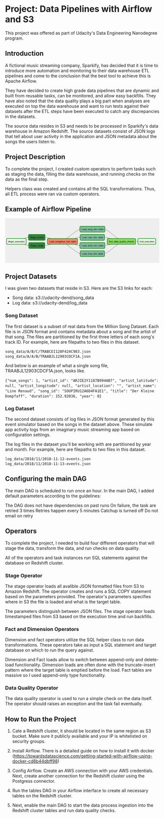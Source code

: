 # Project: Data Pipelines with Airflow and S3

This project was offered as part of Udacity's Data Engineering Nanodegree program.

## Introduction

A fictional music streaming company, Sparkify, has decided that it is time to introduce more automation and monitoring to their data warehouse ETL pipelines and come to the conclusion that the best tool to achieve this is Apache Airflow.

They have decided to create high grade data pipelines that are dynamic and built from reusable tasks, can be monitored, and allow easy backfills. They have also noted that the data quality plays a big part when analyses are executed on top the data warehouse and want to run tests against their datasets after the ETL steps have been executed to catch any discrepancies in the datasets.

The source data resides in S3 and needs to be processed in Sparkify's data warehouse in Amazon Redshift. The source datasets consist of JSON logs that tell about user activity in the application and JSON metadata about the songs the users listen to.

## Project Description

To complete the project, I created custom operators to perform tasks such as staging the data, filling the data warehouse, and running checks on the data as the final step.

Helpers class was created and contains all the SQL transformations. Thus, all ETL process were ran via custom operators.

## Example of Airflow Pipeline

![image](example-dag.png)

## Project Datasets

I was given two datasets that reside in S3. Here are the S3 links for each:

- Song data: s3://udacity-dend/song_data
- Log data: s3://udacity-dend/log_data

### Song Dataset

The first dataset is a subset of real data from the Million Song Dataset. Each file is in JSON format and contains metadata about a song and the artist of that song. The files are partitioned by the first three letters of each song's track ID. For example, here are filepaths to two files in this dataset.
```
song_data/A/B/C/TRABCEI128F424C983.json
song_data/A/A/B/TRAABJL12903CDCF1A.json
```

And below is an example of what a single song file, TRAABJL12903CDCF1A.json, looks like.

```{"num_songs": 1, "artist_id": "ARJIE2Y1187B994AB7", "artist_latitude": null, "artist_longitude": null, "artist_location": "", "artist_name": "Line Renaud", "song_id": "SOUPIRU12A6D4FA1E1", "title": "Der Kleine Dompfaff", "duration": 152.92036, "year": 0}```

### Log Dataset

The second dataset consists of log files in JSON format generated by this event simulator based on the songs in the dataset above. These simulate app activity logs from an imaginary music streaming app based on configuration settings.

The log files in the dataset you'll be working with are partitioned by year and month. For example, here are filepaths to two files in this dataset.
```
log_data/2018/11/2018-11-12-events.json
log_data/2018/11/2018-11-13-events.json
```

## Configuring the main DAG

The main DAG is scheduled to run once an hour.
In the main DAG, I added default parameters according to the guidelines:

The DAG does not have dependencies on past runs
On failure, the task are retried 3 times
Retries happen every 5 minutes
Catchup is turned off
Do not email on retry


## Operators

To complete the project, I needed to build four different operators that will stage the data, transform the data, and run checks on data quality.

All of the operators and task instances run SQL statements against the database on Redshift cluster.

### Stage Operator

The stage operator loads all avalible JSON formatted files from S3 to Amazon Redshift. The operator creates and runs a SQL COPY statement based on the parameters provided. The operator's parameters specifies where in S3 the file is loaded and what is the target table.

The parameters distinguish between JSON files. The stage operator loads timestamped files from S3 based on the execution time and run backfills.

### Fact and Dimension Operators

Dimension and fact operators utilize the SQL helper class to run data transformations. These operators take as input a SQL statement and target database on which to run the query against.

Dimension and Fact loads allow to switch between append-only and delete-load functionality. Dimension loads are often done with the truncate-insert pattern where the target table is emptied before the load. Fact tables are massive so I used append-only type functionality.

### Data Quality Operator

The data quality operator is used to run a simple check on the data itself. The operator should raises an exception and the task fail eventually.

## How to Run the Project

1. Cate a Redshift cluster, it should be located in the same region as S3 bucket. Make sure it publicly available and your IP is whitelisted on security groups.

2. Install Airflow. There is a detailed guide on how to install it with docker (https://towardsdatascience.com/getting-started-with-airflow-using-docker-cd8b44dbff98)

3. Config Airflow. Create an AWS connection with your AWS credentials. Next, create another connection for the Redshift cluster using the Postgress connector.

4. Run the tables DAG in your Airflow interface to create all necessary tables on the Redshift cluster.

5. Next, enable the main DAG to start the data process ingestion into the Redshift cluster tables and run data quality checks.
